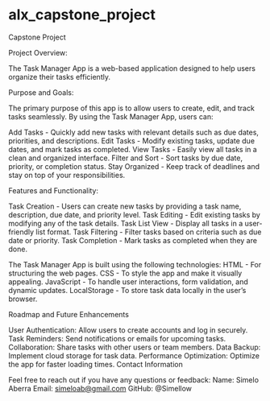 # alx_capstone_project
Capstone Project 

Project Overview:

The Task Manager App is a web-based application designed to help users organize their tasks efficiently. 

Purpose and Goals:

The primary purpose of this app is to allow users to create, edit, and track tasks seamlessly. By using the Task Manager App, users can:

Add Tasks - Quickly add new tasks with relevant details such as due dates, priorities, and descriptions.
Edit Tasks - Modify existing tasks, update due dates, and mark tasks as completed.
View Tasks - Easily view all tasks in a clean and organized interface.
Filter and Sort - Sort tasks by due date, priority, or completion status.
Stay Organized - Keep track of deadlines and stay on top of your responsibilities.

Features and Functionality:

Task Creation - Users can create new tasks by providing a task name, description, due date, and priority level.
Task Editing - Edit existing tasks by modifying any of the task details.
Task List View - Display all tasks in a user-friendly list format.
Task Filtering - Filter tasks based on criteria such as due date or priority.
Task Completion - Mark tasks as completed when they are done.

The Task Manager App is built using the following technologies:
HTML - For structuring the web pages.
CSS - To style the app and make it visually appealing.
JavaScript - To handle user interactions, form validation, and dynamic updates.
LocalStorage - To store task data locally in the user’s browser.

Roadmap and Future Enhancements

User Authentication: Allow users to create accounts and log in securely.
Task Reminders: Send notifications or emails for upcoming tasks.
Collaboration: Share tasks with other users or team members.
Data Backup: Implement cloud storage for task data.
Performance Optimization: Optimize the app for faster loading times.
Contact Information

Feel free to reach out if you have any questions or feedback:
Name: Simelo Aberra
Email: simeloab@gmail.com
GitHub: @Simellow
